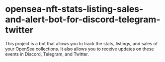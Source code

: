 # opensea-nft-stats-listing-sales-and-alert-bot-for-discord-telegram-twitter
This project is a bot that allows you to track the stats, listings, and sales of your OpenSea collections. It also allows you to receive updates on these events in Discord, Telegram, and Twitter.
